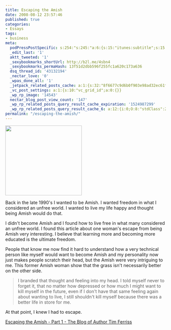 ```yaml
---
title: Escaping the Amish
date: 2008-08-12 23:57:46
published: true
categories:
- Essays
tags:
- business
meta:
  podPressPostSpecific: s:254:"s:245:"a:6:{s:15:"itunes:subtitle";s:15:"##PostExcerpt##";s:14:"itunes:summary";s:15:"##PostExcerpt##";s:15:"itunes:keywords";s:17:"##WordPressCats##";s:13:"itunes:author";s:10:"##Global##";s:15:"itunes:explicit";s:2:"No";s:12:"itunes:block";s:2:"No";}";";
  _edit_last: '1'
  aktt_tweeted: '1'
  _sexybookmarks_shortUrl: http://b2l.me/4sbn4
  _sexybookmarks_permaHash: 13f51d2dbb596f255fc1a620c173a636
  dsq_thread_id: '43132194'
  _nectar_love: '0'
  _wpas_done_all: '1'
  _jetpack_related_posts_cache: a:1:{s:32:"8f6677c9d6b0f903e98ad32ec61f8deb";a:2:{s:7:"expires";i:1500288902;s:7:"payload";a:3:{i:0;a:1:{s:2:"id";i:6678;}i:1;a:1:{s:2:"id";i:7204;}i:2;a:1:{s:2:"id";i:382;}}}}
  _vc_post_settings: a:1:{s:10:"vc_grid_id";a:0:{}}
  _wp_rp_image: '14543'
  nectar_blog_post_view_count: '147'
  _wp_rp_related_posts_query_result_cache_expiration: '1524987299'
  _wp_rp_related_posts_query_result_cache_6: a:12:{i:0;O:8:"stdClass":2:{s:7:"post_id";s:4:"4431";s:5:"score";s:17:"74.63755023125954";}i:1;O:8:"stdClass":2:{s:7:"post_id";s:4:"4537";s:5:"score";s:18:"20.350172206057945";}i:2;O:8:"stdClass":2:{s:7:"post_id";s:3:"411";s:5:"score";s:18:"18.861637019741412";}i:3;O:8:"stdClass":2:{s:7:"post_id";s:3:"398";s:5:"score";s:18:"18.366297795361323";}i:4;O:8:"stdClass":2:{s:7:"post_id";s:3:"134";s:5:"score";s:18:"18.366297795361323";}i:5;O:8:"stdClass":2:{s:7:"post_id";s:3:"728";s:5:"score";s:17:"18.25143984592093";}i:6;O:8:"stdClass":2:{s:7:"post_id";s:4:"1266";s:5:"score";s:18:"18.064737215246634";}i:7;O:8:"stdClass":2:{s:7:"post_id";s:2:"49";s:5:"score";s:18:"18.019228994607154";}i:8;O:8:"stdClass":2:{s:7:"post_id";s:3:"428";s:5:"score";s:18:"17.748288111500568";}i:9;O:8:"stdClass":2:{s:7:"post_id";s:2:"16";s:5:"score";s:18:"17.713504626166213";}i:10;O:8:"stdClass":2:{s:7:"post_id";s:3:"340";s:5:"score";s:18:"17.579613940873287";}i:11;O:8:"stdClass":2:{s:7:"post_id";s:3:"274";s:5:"score";s:18:"17.534105720233804";}}
permalink: "/escaping-the-amish/"
---
```

<img class="alignright" title="Amish Girl" src="{{ site.baseurl }}/posts/2008/08/2672146709_f5613999e6.jpg" alt="" width="240" height="220" />

Back in the late 1990's I wanted to be Amish. I wanted freedom in what I considered an unfree world. I wanted to live my life happy and thought being Amish would do that.

I didn't become Amish and I found how to live free in what many considered an unfree world. I found this article about one woman's escape from being Amish very interesting. I believe that learning more and becoming more educated is the ultimate freedom.

People that know me now find it hard to understand how a very technical person like myself would want to become Amish and my personality now just makes people scratch their head, but the Amish were very intriguing to me. This former Amish woman show that the grass isn't necessarily better on the other side.
>I branded that thought and feeling into my head. I told myself never to forget it, that no matter how depressed or how much I might want to kill myself in the future, even if I don't have that same feeling again about wanting to live, I still shouldn't kill myself because there was a better life in store for me.

At that point, I knew I had to escape.</blockquote>
<p><a href="http://www.fourhourworkweek.com/blog/2008/07/15/escaping-the-amish-part-1/" rel="nofollow">Escaping the Amish - Part 1 - The Blog of Author Tim Ferriss</a></p>
